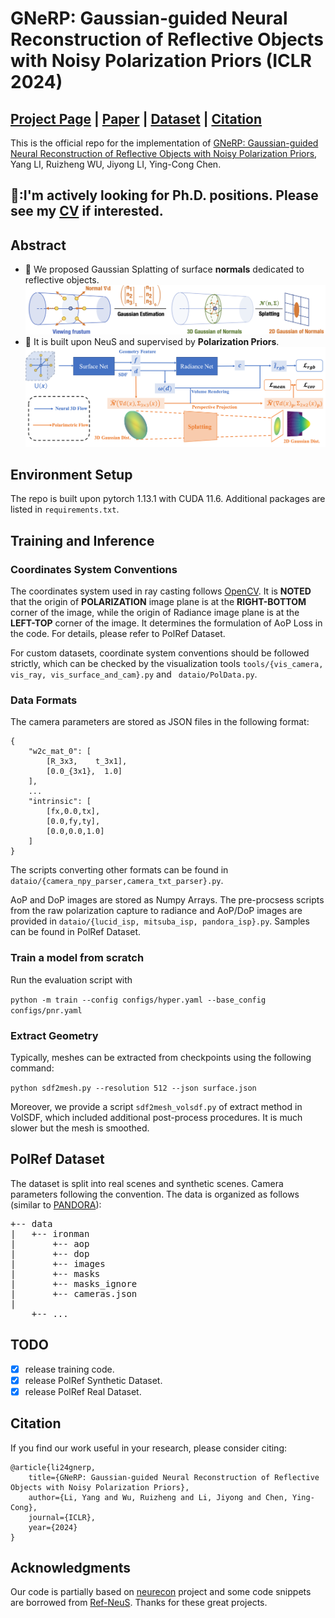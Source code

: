 

# GNeRP: Gaussian-guided Neural Reconstruction of Reflective Objects with Noisy Polarization Priors (ICLR 2024)

## [Project Page](https://yukiumi13.github.io/gnerp_page/) |  [Paper](https://yukiumi13.github.io/gnerp_page/gnerp_camera_ready.pdf) | [Dataset](https://drive.google.com/drive/folders/19j1Px5hT74dpZwKRgX0pfycr35AsbKgj?usp=sharing) | [Citation](##citation)

This is the official repo for the implementation of [GNeRP: Gaussian-guided Neural Reconstruction of
Reflective Objects with Noisy Polarization Priors](https://iclr.cc/virtual/2024/poster/17774), Yang LI, Ruizheng WU, Jiyong LI, Ying-Cong Chen.

## 📣:I'm actively looking for Ph.D. positions. Please see my [CV](https://yukiumi13.github.io/liyang.pdf) if interested.

## Abstract
* 🚀 We proposed Gaussian Splatting of surface **normals** dedicated to reflective objects.
![Image](docs/normal_splatting.png)
* 🚀 It is built upon NeuS and supervised by **Polarization Priors**.
![Image](docs/pipeline.png)

## Environment Setup
 
The repo is built upon pytorch 1.13.1 with CUDA 11.6. Additional packages are listed in ```requirements.txt```.

## Training and Inference

### Coordinates System Conventions

The coordinates system used in ray casting follows [OpenCV](https://docs.opencv.org/4.x/d9/d0c/group__calib3d.html). It is **NOTED** that the origin of **POLARIZATION** image plane is at the **RIGHT-BOTTOM** corner of the image, while the origin of Radiance image plane is at the **LEFT-TOP** corner of the image. It determines the formulation of AoP Loss in the code. For details, please refer to PolRef Dataset.

For custom datasets, coordinate system conventions should be followed strictly, which can be checked by the visualization tools ```tools/{vis_camera, vis_ray, vis_surface_and_cam}.py``` and ``` dataio/PolData.py```. 

### Data Formats

The camera parameters are stored as JSON files in the following format:

```
{
    "w2c_mat_0": [
        [R_3x3,    t_3x1],
        [0.0_{3x1},  1.0]
    ],
    ...
    "intrinsic": [
        [fx,0.0,tx],
        [0.0,fy,ty],
        [0.0,0.0,1.0]
    ]
}
```
The scripts converting other formats can be found in ```dataio/{camera_npy_parser,camera_txt_parser}.py```.

AoP and DoP images are stored as Numpy Arrays. The pre-procsess scripts from the raw polarization capture to radiance and AoP/DoP images are provided in ```dataio/{lucid_isp, mitsuba_isp, pandora_isp}.py```. Samples can be found in PolRef Dataset.
### Train a model from scratch

Run the evaluation script with

```python -m train --config configs/hyper.yaml --base_config configs/pnr.yaml  ```

### Extract Geometry
Typically, meshes can be extracted from checkpoints using the following command:

```python sdf2mesh.py --resolution 512 --json surface.json  ```

Moreover, we provide a script ```sdf2mesh_volsdf.py```  of extract method in VolSDF, which included additional post-process procedures. It is much slower but the mesh is smoothed.
## PolRef Dataset
The dataset is split into real scenes and synthetic scenes. Camera parameters following the convention. The data is organized as follows (similar to [PANDORA](https://github.com/akshatdave/pandora)):
<pre>
+-- data
|   +-- ironman
|       +-- aop
|       +-- dop
|       +-- images
|       +-- masks
|       +-- masks_ignore
|       +-- cameras.json
|       
    +-- ...
</pre>

## TODO

- [x] release training code.
- [x] release PolRef Synthetic Dataset.
- [x] release PolRef Real Dataset.

## Citation


If you find our work useful in your research, please consider citing:

```
@article{li24gnerp,
    title={GNeRP: Gaussian-guided Neural Reconstruction of Reflective Objects with Noisy Polarization Priors},
    author={Li, Yang and Wu, Ruizheng and Li, Jiyong and Chen, Ying-Cong},
    journal={ICLR},
    year={2024}
}
```


## Acknowledgments

Our code is partially based on [neurecon](https://github.com/ventusff/neurecon) project and some code snippets are borrowed from [Ref-NeuS](https://github.com/EnVision-Research/Ref-NeuS). Thanks for these great projects. 
